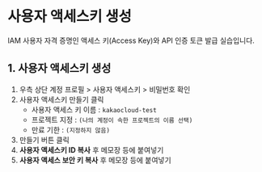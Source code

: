 # 사용자 액세스키 생성

IAM 사용자 자격 증명인 액세스 키(Access Key)와 API 인증 토큰 발급 실습입니다.

## 1. 사용자 액세스키 생성


1. 우측 상단 계정 프로필 > 사용자 액세스키 > 비밀번호 확인
2. 사용자 액세스키 만들기 클릭
     - 사용자 액세스 키 이름 : `kakaocloud-test`
     - 프로젝트 지정 : `(나의 계정이 속한 프로젝트의 이름 선택)`
     - 만료 기한 : `(지정하지 않음)`
3. 만들기 버튼 클릭
4. **사용자 액세스키 ID 복사** 후 메모장 등에 붙여넣기
5. **사용자 액세스 보안 키 복사** 후 메모장 등에 붙여넣기

